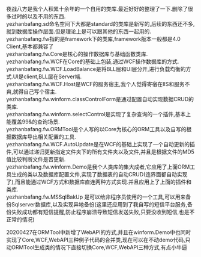 夜战八方是我个人积累十余年的一个自用的类库.最近好好的整理了一下.删除了很多过时的以及不用的东西.<br/>
yezhanbafang.sd命名空间下大都是standard的类库是新写的,后续的东西还不多,就到数据库操作层面.但是理论上是可以跟其他的东西一起用的.<br/>
yezhanbafang.fw指的是framework下的类库,framework版本一般都是4.0 Client,基本都兼容了<br/>
yezhanbafang.fw.Core是核心的操作数据库与基础函数类库.<br/>
yezhanbafang.fw.WCF在Core的基础上包装,通过WCF操作数据库的方式.<br/>
yezhanbafang.fw.WCF.LoadBalance是将BLL层和UI层分开,进行负载均衡的方式.UI是client,BLL层在Server端.<br/>
yezhanbafang.fw.WCF.Host是WCF的服务宿主,我个人觉得寄宿在IIS和服务不爽,就得自己写个宿主.<br/>
yezhanbafang.fw.winform.classControlForm是通过配置自动实现数据CRUD的类库.<br/>
yezhanbafang.fw.winform.selectControl是实现了复杂查询的一个插件,基本上能覆盖99&的查询场景.<br/>
yezhanbafang.fw.ORMTool是个人写的以Core为核心的ORM工具以及自写的根据数据库导出相关配置的工具.<br/>
yezhanbafang.fw.WCF.AutoUpdate是在WCF的基础上实现了一个自动更新的插件,可以通过递归更新指定文件夹下的所有文件夹以及文件,并且是根据文件的MD5值比较判断文件是否更新.<br/>
yezhanbafang.fw.winform.Demo是我个人类库的集大成者,它应用了上面ORM工具生成的类以及数据库配置文件,实现了数据表的自动CRUD(连界面都自动实现了),而且能通过WCF方式和数据库直连两种方式实现.并且应用上了上面的插件和类库.<br/>
yezhanbafang.fw.MSSqlBakUp 是可以给非程序员使用的一个工具,可以用来备份Sqlserver数据库,以及实现异地备份(这里还应用到了我自写的短信平台服务,备份失败成功都有短信提醒,防止程序崩溃导致短信发送失败,只要没收到短信,也是不正常的情况)

20200427在ORMTool中新增了WebAPI的方式,并且在winform.Demo中也同时实现了Core,WCF,WebAPI三种例子代码的合并类,现在可以在不动demo代码,只动ORMTool生成类的情况下直接切换Core,WCF,WebAPI三种方式,有点小牛逼
